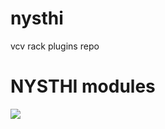 # nysthi
vcv rack plugins repo  

# NYSTHI modules

![](https://github.com/antoniotuzzi/nysthi/blob/master/images/nysthiCurrentSet4.png)




